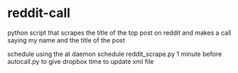 # reddit-call
python script that scrapes the title of the top post on reddit and makes a call saying my name and the title of the post

schedule using the at daemon
schedule reddit_scrape.py 1 minute before autocall.py to give dropbox time to update xml file